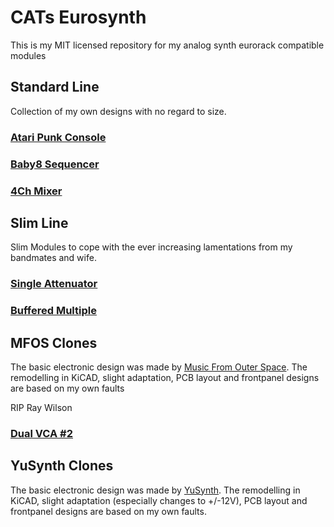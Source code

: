 # CATs Eurosynth
This is my MIT licensed repository for my analog synth eurorack compatible modules
<h2>Standard Line</h2>
<p>Collection of my own designs with no regard to size.</p>
<h3><a href="https://github.com/mzuelch/CATs-Eurosynth/tree/main/Modules/Standard%20Line/Atari%20Punk%20Console">Atari Punk Console</a></h3>
<h3><a href="https://github.com/mzuelch/CATs-Eurosynth/tree/main/Modules/Standard%20Line/Baby8%20Sequencer">Baby8 Sequencer</a></h3>
<h3><a href="https://github.com/mzuelch/CATs-Eurosynth/tree/main/Modules/Standard%20Line/4Ch%20Mixer">4Ch Mixer</a></h3>
<h2>Slim Line</h2>
<p>Slim Modules to cope with the ever increasing lamentations from my bandmates and wife.</p>
<h3><a href="https://github.com/mzuelch/CATs-Eurosynth/tree/main/Modules/Slim%20Line/Attenuator">Single Attenuator</a></h3>
<h3><a href="https://github.com/mzuelch/CATs-Eurosynth/tree/main/Modules/Slim%20Line/Buffered%20Multiple">Buffered Multiple</a></h3>
<h2>MFOS Clones</h2>
<p>The basic electronic design was made by <a href="http://musicfromouterspace.com/">Music From Outer Space</a>.
The remodelling in KiCAD, slight adaptation, PCB layout and frontpanel designs are based on my own faults</p>
<p>RIP Ray Wilson</p>
<h3><a href="https://github.com/mzuelch/CATs-Eurosynth/tree/main/Modules/MFOS/Dual%20VCA%20%232">Dual VCA #2</a></h3>
<h2>YuSynth Clones</h2>
<p>The basic electronic design was made by <a href="https://yusynth.net">YuSynth</a>.
The remodelling in KiCAD, slight adaptation (especially changes to +/-12V), PCB layout and frontpanel designs are based on my own faults.</p>
